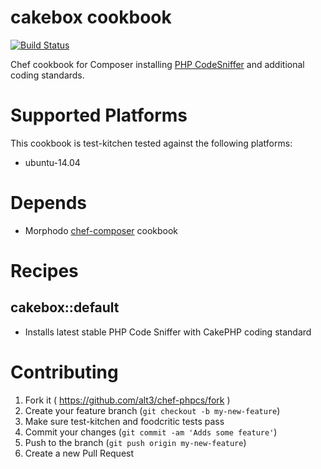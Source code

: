# cakebox cookbook

[![Build Status](https://travis-ci.org/alt3/chef-phpcs.svg)](https://travis-ci.org/alt3/chef-phpcs)

Chef cookbook for Composer installing [PHP CodeSniffer](https://github.com/squizlabs/PHP_CodeSniffer) and additional coding standards.

# Supported Platforms

This cookbook is test-kitchen tested against the following platforms:

- ubuntu-14.04

# Depends

- Morphodo [chef-composer](https://github.com/Morphodo/chef-composer) cookbook

# Recipes

## cakebox::default

- Installs latest stable PHP Code Sniffer with CakePHP coding standard

# Contributing

1. Fork it ( https://github.com/alt3/chef-phpcs/fork )
2. Create your feature branch (`git checkout -b my-new-feature`)
3. Make sure test-kitchen and foodcritic tests pass
4. Commit your changes (`git commit -am 'Adds some feature'`)
5. Push to the branch (`git push origin my-new-feature`)
6. Create a new Pull Request
